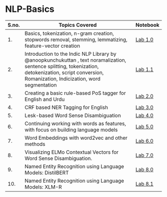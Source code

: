 # NLP-Basics

| S.no. | Topics Covered  | Notebook |
--------|-----------------|----------|
| 1. | Basics, tokenization, n-gram creation, stopwords removal, stemming, lemmatizing, feature-vector creation | [Lab 1.0](https://github.com/nazianafis/NLP-Practice/blob/main/nlp-01-01.ipynb) |
| 2. | Introduction to the Indic NLP Library by @anoopkunchukuttan , text noramalization, sentence splitting, tokenization, detokenization, script conversion, Romanization, Indicization, word segmentation | [Lab 1.1](https://github.com/nazianafis/NLP-Practice/blob/main/nlp-01-02.ipynb) |
| 3. | Creating a basic rule-based PoS tagger for English and Urdu | [Lab 2.0](https://github.com/nazianafis/NLP-Practice/blob/main/nlp-02.ipynb) |
| 4. | CRF based NER Tagging for English | [Lab 3.0](https://github.com/nazianafis/NLP-Practice/blob/main/nlp-03.ipynb) |
| 5. | Lesk-based Word Sense Disambiguation | [Lab 4.0]() |
| 6. | Continuing working with words as features, with focus on building language models | [Lab 5.0](https://github.com/nazianafis/Natural-Language-Processing/blob/main/nlp-05.ipynb) |
| 7. | Word Embeddings with word2vec and other methods | [Lab 6.0](https://github.com/nazianafis/Natural-Language-Processing/blob/main/nlp-06.ipynb) |
| 8. | Visualizing ELMo Contextual Vectors for Word Sense Disambiguation. | [Lab 7.0](https://github.com/nazianafis/Natural-Language-Processing/blob/main/nlp-07-01.ipynb) |
| 9. | Named Entity Recognition using Language Models: DistilBERT | [Lab 8.0](https://github.com/nazianafis/Natural-Language-Processing/blob/main/nlp-08-01.ipynb) |
| 10. | Named Entity Recognition using Language Models: XLM-R | [Lab 8.1](https://github.com/nazianafis/Natural-Language-Processing/blob/main/nlp-08-02.ipynb) | 
